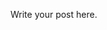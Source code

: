 <!--
.. title: Containerized Webhosting
.. slug: containerized-webhosting
.. date: 2022-07-17 23:48:15 UTC-07:00
.. tags: 
.. category: 
.. link: 
.. description: 
.. type: text
-->

Write your post here.
